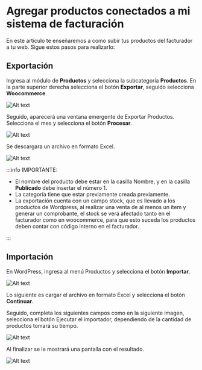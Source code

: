 # Agregar productos conectados a mi sistema de facturación

En este artículo te enseñaremos a como subir tus productos del facturador a tu web. Sigue estos pasos para realizarlo:

## Exportación

Ingresa al módulo de **Productos** y selecciona la subcategoría **Productos**. En la parte superior derecha selecciona el botón **Exportar**, seguido selecciona **Woocommerce**.

![Alt text](img/plugin13.jpg)

Seguido, aparecerá una ventana emergente de Exportar Productos. Selecciona el mes y selecciona el botón **Procesar**.

![Alt text](img/plugin14.jpg)

Se descargara un archivo en formato Excel.

![Alt text](img/plugin21.jpg)

:::info IMPORTANTE:

- El nombre del producto debe estar en la casilla Nombre, y en la casilla **Publicado** debe insertar el número 1.
- La categoría tiene que estar previamente creada previamente.
- La exportación cuenta con un campo stock, que es llevado a los productos de Wordpress, al realizar una venta de al menos un ítem y generar un comprobante, el stock se verá afectado tanto en el facturador como en woocommerce, para que esto suceda los productos deben contar con código interno en el facturador.

:::

## Importación

En WordPress, ingresa al menú Productos y selecciona el botón **Importar**.

![Alt text](img/plugin15.jpg)

Lo siguiente es cargar el archivo en formato Excel y selecciona el botón **Continuar**.

Seguido, completa los siguientes campos como en la siguiente imagen, selecciona el botón Ejecutar el importador, dependiendo de la cantidad de productos tomará su tiempo.

![Alt text](img/plugin20.jpg)

Al finalizar se le mostrará una pantalla con el resultado.

![Alt text](img/plugin19.jpg)
